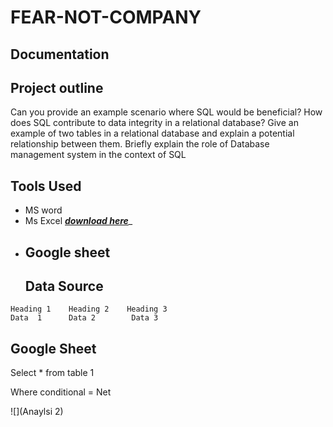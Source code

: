 # FEAR-NOT-COMPANY
## Documentation 
## Project outline
Can you provide an example scenario where SQL would be beneficial?
How does SQL contribute to data integrity in a relational database?
Give an example of two tables in a relational database and explain a potential relationship between them.
Briefly explain the role of Database management system in the context of SQL

## Tools Used
* MS word
* Ms Excel _**[download here](https.microsoft.com)**__
* Google sheet
  ---
  ## Data Source

```
Heading 1    Heading 2    Heading 3
Data  1      Data 2        Data 3

```
## Google Sheet
Select * from table 1

Where  conditional = Net 


![](Anaylsi 2)
